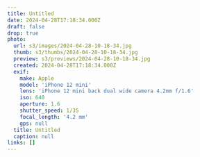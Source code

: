 ```yaml
---
title: Untitled
date: 2024-04-28T17:18:34.000Z
draft: false
drop: true
photo:
  url: s3/images/2024-04-28-10-18-34.jpg
  thumb: s3/thumbs/2024-04-28-10-18-34.jpg
  preview: s3/previews/2024-04-28-10-18-34.jpg
  created: 2024-04-28T17:18:34.000Z
  exif:
    make: Apple
    model: 'iPhone 12 mini'
    lens: 'iPhone 12 mini back dual wide camera 4.2mm f/1.6'
    iso: 640
    aperture: 1.6
    shutter_speed: 1/35
    focal_length: '4.2 mm'
    gps: null
  title: Untitled
  caption: null
links: []
---
```

